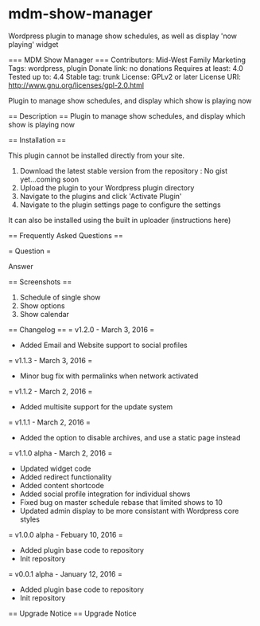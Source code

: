 # mdm-show-manager
Wordpress plugin to manage show schedules, as well as display 'now playing' widget

=== MDM Show Manager ===
Contributors: Mid-West Family Marketing
Tags: wordpress, plugin
Donate link: no donations
Requires at least: 4.0
Tested up to: 4.4
Stable tag: trunk
License: GPLv2 or later
License URI: http://www.gnu.org/licenses/gpl-2.0.html

Plugin to manage show schedules, and display which show is playing now

== Description ==
Plugin to manage show schedules, and display which show is playing now

== Installation ==

This plugin cannot be installed directly from your site.
1. Download the latest stable version from the repository : No gist yet...coming soon
2. Upload the plugin to your Wordpress plugin directory
3. Navigate to the plugins and click 'Activate Plugin'
4. Navigate to the plugin settings page to configure the settings

It can also be installed using the built in uploader
(instructions here)

== Frequently Asked Questions ==

= Question =

Answer

== Screenshots ==
1. Schedule of single show
2. Show options
3. Show calendar

== Changelog ==
= v1.2.0 - March 3, 2016 =
* Added Email and Website support to social profiles

= v1.1.3 - March 3, 2016 =
* Minor bug fix with permalinks when network activated

= v1.1.2 - March 2, 2016 =
* Added multisite support for the update system

= v1.1.1 - March 2, 2016 =
* Added the option to disable archives, and use a static page instead

= v1.1.0 alpha - March 2, 2016 =
* Updated widget code
* Added redirect functionality
* Added content shortcode
* Added social profile integration for individual shows
* Fixed bug on master schedule rebase that limited shows to 10
* Updated admin display to be more consistant with Wordpress core styles

= v1.0.0 alpha - Febuary 10, 2016 =
* Added plugin base code to repository
* Init repository

= v0.0.1 alpha - January 12, 2016 =
* Added plugin base code to repository
* Init repository

== Upgrade Notice ==
Upgrade Notice
